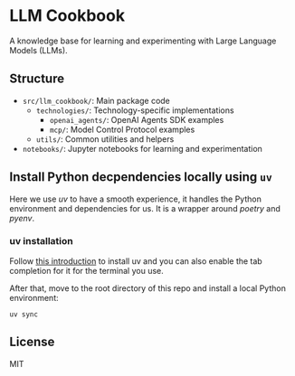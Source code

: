 # LLM Cookbook

A knowledge base for learning and experimenting with Large Language Models (LLMs).

## Structure

- `src/llm_cookbook/`: Main package code
  - `technologies/`: Technology-specific implementations
    - `openai_agents/`: OpenAI Agents SDK examples
    - `mcp/`: Model Control Protocol examples
  - `utils/`: Common utilities and helpers
- `notebooks/`: Jupyter notebooks for learning and experimentation


## Install Python decpendencies locally using `uv`

Here we use *uv* to have a smooth experience, it handles the Python environment and dependencies for us. It is a wrapper around *poetry* and *pyenv*.

### uv installation
Follow [this introduction](https://docs.astral.sh/uv/getting-started/installation) to install uv and you can also enable the tab completion for it for the terminal you use.

After that, move to the root directory of this repo and install a local Python environment:
```shell
uv sync
```

## License

MIT
